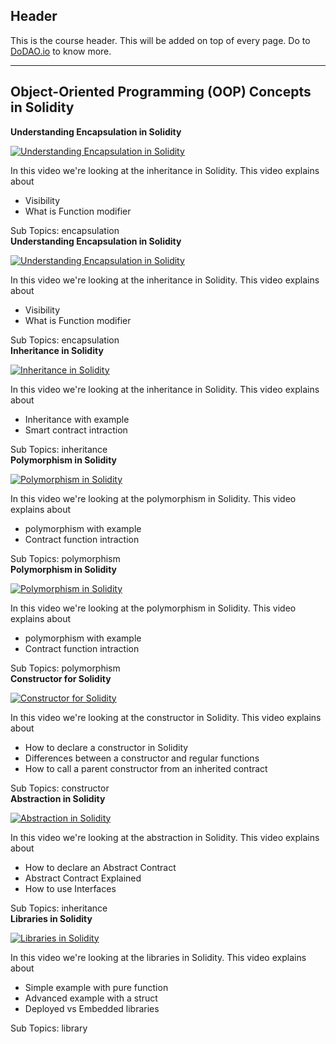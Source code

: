 ## Header
This is the course header. This will be added on top of every page. Do to [DoDAO.io](https://www.dodao.io) to know more.

 ---
 
 ## Object-Oriented Programming (OOP) Concepts in Solidity
 
  **Understanding Encapsulation in Solidity**
 
 [![Understanding Encapsulation in Solidity](https://img.youtube.com/vi/thADMg9cKPM/0.jpg)](https://www.youtube.com/watch?v=thADMg9cKPM)     
 
 In this video we're looking at the inheritance in Solidity.
This video explains about
- Visibility
- What is Function modifier
    
 
 Sub Topics: encapsulation    
  **Understanding Encapsulation in Solidity**
 
 [![Understanding Encapsulation in Solidity](https://img.youtube.com/vi/tfk25O-5Ppg/0.jpg)](https://www.youtube.com/watch?v=tfk25O-5Ppg)     
 
 In this video we're looking at the inheritance in Solidity.
This video explains about
- Visibility
- What is Function modifier
    
 
 Sub Topics: encapsulation    
  **Inheritance in Solidity**
 
 [![Inheritance in Solidity](https://img.youtube.com/vi/LwKIEj60dks/0.jpg)](https://www.youtube.com/watch?v=LwKIEj60dks)     
 
 In this video we're looking at the inheritance in Solidity.
This video explains about
- Inheritance with example
- Smart contract intraction
    
 
 Sub Topics: inheritance    
  **Polymorphism in Solidity**
 
 [![Polymorphism in Solidity](https://img.youtube.com/vi/l_E5F5qnbtk/0.jpg)](https://www.youtube.com/watch?v=l_E5F5qnbtk)     
 
 In this video we're looking at the polymorphism in Solidity.
This video explains about
- polymorphism with example
- Contract function intraction
    
 
 Sub Topics: polymorphism    
  **Polymorphism in Solidity**
 
 [![Polymorphism in Solidity](https://img.youtube.com/vi/-ByfpJIqm-Y/0.jpg)](https://www.youtube.com/watch?v=-ByfpJIqm-Y)     
 
 In this video we're looking at the polymorphism in Solidity.
This video explains about
- polymorphism with example
- Contract function intraction
    
 
 Sub Topics: polymorphism    
  **Constructor for Solidity**
 
 [![Constructor for Solidity](https://img.youtube.com/vi/ADVifGOanVU/0.jpg)](https://www.youtube.com/watch?v=ADVifGOanVU)     
 
 In this video we're looking at the constructor in Solidity.
This video explains about
* How to declare a constructor in Solidity
* Differences between a constructor and regular functions
* How to call a parent constructor from an inherited contract
    
 
 Sub Topics: constructor    
  **Abstraction in Solidity**
 
 [![Abstraction in Solidity](https://img.youtube.com/vi/iAB_6ZwqGG0/0.jpg)](https://www.youtube.com/watch?v=iAB_6ZwqGG0)     
 
 In this video we're looking at the abstraction in Solidity.
This video explains about
* How to declare an Abstract Contract
* Abstract Contract Explained
* How to use Interfaces
    
 
 Sub Topics: inheritance    
  **Libraries in Solidity**
 
 [![Libraries in Solidity](https://img.youtube.com/vi/25MLAnIzXRw/0.jpg)](https://www.youtube.com/watch?v=25MLAnIzXRw)     
 
 In this video we're looking at the libraries in Solidity.
This video explains about
- Simple example with pure function
- Advanced example with a struct
- Deployed vs Embedded libraries
    
 
 Sub Topics: library    
 
